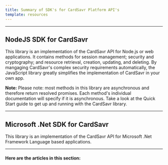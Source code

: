 ```yaml
---
title: Summary of SDK's for CardSavr Platform API's
template: resources
---
```


---
## NodeJS SDK for CardSavr

This library is an implementation of the CardSavr API for Node.js or web applications. It contains methods for session management; security and cryptography; and resource retrieval, creation, updating, and deleting. By mangaging CardSavr's complex security requirements automatically, the JavaScript library greatly simplifies the implementation of CardSavr in your own app.

<div class="note"><strong>Note:</strong> Please note: most methods in this library are asynchronous and therefore return resolved promises. Each method's individual documentation will specify if it is asynchronous.  Take a look at the Quick Start guide to get up and running with the CardSavr library.</div>

---

## Microsoft \.Net SDK for CardSavr
This library is an implementation of the CardSavr API for Microsoft .Net Framework Language based applications.

***

#### Here are the articles in this section:

